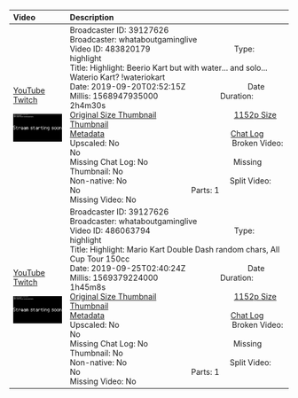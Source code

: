 |Video|Description|
|:---|:---|
|[YouTube](https://www.youtube.com/)<br>[Twitch](https://www.twitch.tv/videos/483820179)<br><br>[<img src="../../../../../39127626/videos/thumbnails_1152p/2019/9/1568947935000_2019_09_20T02_52_15Z_39127626_483820179_videos_thumbnails_1152p_thumb483820179-2048x1152.jpg" width="200">](https://www.youtube.com/)|Broadcaster ID: 39127626          Broadcaster: whataboutgaminglive<br>Video ID: 483820179             Type: highlight<br>Title: Highlight: Beerio Kart but with water... and solo... Waterio Kart? !wateriokart<br>Date: 2019-09-20T02:52:15Z        Date Millis: 1568947935000        Duration: 2h4m30s<br>[Original Size Thumbnail](../../../../../39127626/videos/thumbnails_orig/2019/9/1568947935000_2019_09_20T02_52_15Z_39127626_483820179_videos_thumbnails_orig_thumb483820179-0x0.jpg)          [1152p Size Thumbnail](../../../../../39127626/videos/thumbnails_1152p/2019/9/1568947935000_2019_09_20T02_52_15Z_39127626_483820179_videos_thumbnails_1152p_thumb483820179-2048x1152.jpg)<br>[Metadata](../../../../../39127626/videos/metadata/2019/9/1568947935000_2019_09_20T02_52_15Z_39127626_483820179_video_metadata.json)                 [Chat Log](../../../../../39127626/videos/chatlogs/2019/9/2019-09-20T02_52_15Z_39127626_483820179_chat.json)<br>Upscaled: No                Broken Video: No<br>Missing Chat Log: No           Missing Thumbnail: No<br>Non-native: No              Split Video: No               Parts: 1<br>Missing Video: No
|[YouTube](https://www.youtube.com/)<br>[Twitch](https://www.twitch.tv/videos/486063794)<br><br>[<img src="../../../../../39127626/videos/thumbnails_1152p/2019/9/1569379224000_2019_09_25T02_40_24Z_39127626_486063794_videos_thumbnails_1152p_thumb486063794-2048x1152.jpg" width="200">](https://www.youtube.com/)|Broadcaster ID: 39127626          Broadcaster: whataboutgaminglive<br>Video ID: 486063794             Type: highlight<br>Title: Highlight: Mario Kart Double Dash random chars, All Cup Tour 150cc<br>Date: 2019-09-25T02:40:24Z        Date Millis: 1569379224000        Duration: 1h45m8s<br>[Original Size Thumbnail](../../../../../39127626/videos/thumbnails_orig/2019/9/1569379224000_2019_09_25T02_40_24Z_39127626_486063794_videos_thumbnails_orig_thumb486063794-0x0.jpg)          [1152p Size Thumbnail](../../../../../39127626/videos/thumbnails_1152p/2019/9/1569379224000_2019_09_25T02_40_24Z_39127626_486063794_videos_thumbnails_1152p_thumb486063794-2048x1152.jpg)<br>[Metadata](../../../../../39127626/videos/metadata/2019/9/1569379224000_2019_09_25T02_40_24Z_39127626_486063794_video_metadata.json)                 [Chat Log](../../../../../39127626/videos/chatlogs/2019/9/2019-09-25T02_40_24Z_39127626_486063794_chat.json)<br>Upscaled: No                Broken Video: No<br>Missing Chat Log: No           Missing Thumbnail: No<br>Non-native: No              Split Video: No               Parts: 1<br>Missing Video: No
